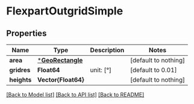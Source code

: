 # FlexpartOutgridSimple


## Properties
Name | Type | Description | Notes
------------ | ------------- | ------------- | -------------
**area** | [***GeoRectangle**](GeoRectangle.md) |  | [default to nothing]
**gridres** | **Float64** | unit: [°] | [default to 0.01]
**heights** | **Vector{Float64}** |  | [default to nothing]


[[Back to Model list]](../README.md#models) [[Back to API list]](../README.md#api-endpoints) [[Back to README]](../README.md)


